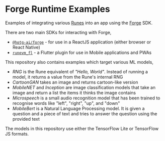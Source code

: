 # Forge Runtime Examples

Examples of integrating various [Runes][rune] into an app using the
[Forge][forge] SDK.

There are two main SDKs for interacting with Forge,

- [`@hotg-ai/forge`](https://www.npmjs.com/package/@hotg-ai/forge) - for use in
  a ReactJS application (either browser or React Native)
- [`runevm_fl`](https://pub.dev/packages/runevm_fl) - a Flutter plugin for use
  in Mobile applications and PWAs

This repository also contains examples which target various ML models,

- *RNG* is the Rune equivalent of *"Hello, World"*. Instead of running a model,
  it returns a value from the Rune's internal RNG
- *CartoonGAN* takes an image and returns cartoon-like version
- *MobileNET* and *Inception* are image classification models that take an image
  and return a list the items it thinks the image contains
- *Microspeech* is a small audio recognition model that has been trained to
  recognise words like "left", "right", "up", and "down"
- *MobileBert* is a Natural Language Processing model. It is given a question
  and a piece of text and tries to answer the question using the provided text

The models in this repository use either the TensorFlow Lite or TensorFlow JS
formats.

[rune]: https://github.com/hotg-ai/rune
[forge]: https://dev-studio.hotg.ai/
